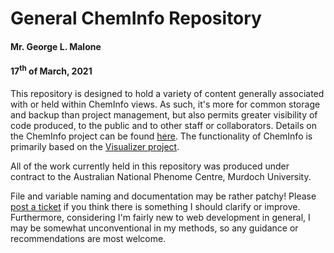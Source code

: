 # General ChemInfo Repository
#### Mr. George L. Malone
#### 17<sup>th</sup> of March, 2021

This repository is designed to hold a variety of content generally associated
with or held within ChemInfo views.  As such, it's more for common storage and
backup than project management, but also permits greater visibility of code
produced, to the public and to other staff or collaborators.  Details on the
ChemInfo project can be found [here](https://cheminfo.org/).  The functionality
of ChemInfo is primarily based on the [Visualizer
project](https://github.com/npellet/visualizer).

All of the work currently held in this repository was produced under contract
to the Australian National Phenome Centre, Murdoch University.

File and variable naming and documentation may be rather patchy!  Please [post
a ticket](https://github.com/glm729/cheminfo_general/issues/new) if you think
there is something I should clarify or improve.  Furthermore, considering I'm
fairly new to web development in general, I may be somewhat unconventional in
my methods, so any guidance or recommendations are most welcome.

